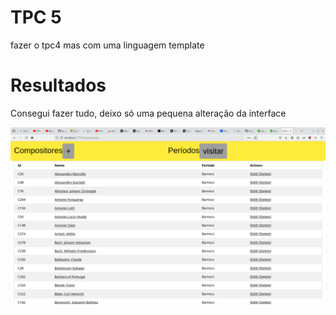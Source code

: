 # TPC 5
fazer o tpc4 mas com uma linguagem template


# Resultados

Consegui fazer tudo, deixo só uma pequena alteração da interface

![0](0.png)
